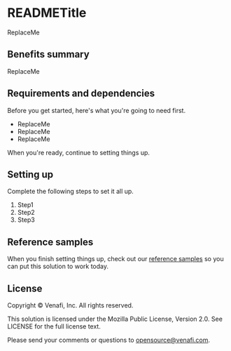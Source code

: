 # READMETitle 

ReplaceMe
<!-- Tell users what this is and why they'd want to use it. Keep it brief, but include details that would convince you of why taking the time to implement your solution is worth it. --> 

## Benefits summary 

ReplaceMe
<!-- This is an optional section that should briefly expound on the benefits and/or pain points that are solved by using this solution. -->

## Requirements and dependencies

<!-- Include here any required software, version updates, third-party software, etc. -->

Before you get started, here's what you're going to need first.

- ReplaceMe
- ReplaceMe
- ReplaceMe

When you're ready, continue to setting things up.

## Setting up

Complete the following steps to set it all up.

1. Step1
2. Step2
3. Step3

## Reference samples

When you finish setting things up, check out our [reference samples](https://samples.venafi.com/) so you can put this solution to work today. 

## License

<!-- Update this section as needed. -->
Copyright © Venafi, Inc. All rights reserved.

This solution is licensed under the Mozilla Public License, Version 2.0. See LICENSE for the full license text.

Please send your comments or questions to opensource@venafi.com.